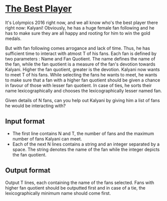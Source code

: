 # [The Best Player][link]

It's Lolympics 2016 right now, and we all know who's the best player there right now: Kalyani! Obviously, he has a huge female fan following and he has to make sure they are all happy and rooting for him to win the gold medals.

But with fan following comes arrogance and lack of time. Thus, he has sufficient time to interact with atmost T of his fans. Each fan is defined by two parameters : Name and Fan Quotient. The name defines the name of the fan, while the fan quotient is a measure of the fan's devotion towards Kalyani. Higher the fan quotient, greater is the devotion. Kalyani now wants to meet T of his fans. While selecting the fans he wants to meet, he wants to make sure that a fan with a higher fan quotient should be given a chance in favour of those with lesser fan quotient. In case of ties, he sorts their name lexicographically and chooses the lexicographically lesser named fan.

Given details of N fans, can you help out Kalyani by giving him a list of fans he would be interacting with?

## Input format

- The first line contains N and T, the number of fans and the maximum number of fans Kalyani can meet.
- Each of the next N lines contains a string and an integer separated by a space. The string denotes the name of the fan while the integer depicts the fan quotient.

## Output format

Output T lines, each containing the name of the fans selected. Fans with higher fan quotient should be outputted first and in case of a tie, the lexicographically minimum name should come first.

[link]: https://www.hackerearth.com/practice/algorithms/sorting/bubble-sort/practice-problems/algorithm/the-best-player-1/
